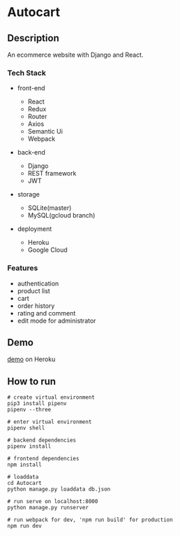 # Autocart


## Description

An ecommerce website with Django and React. 

### Tech Stack

- front-end
	- React
	- Redux
	- Router
	- Axios
	- Semantic Ui	
	- Webpack

- back-end
	- Django
	- REST framework
	- JWT
	
- storage
	- SQLite(master)
	- MySQL(gcloud branch)

- deployment
	- Heroku
	- Google Cloud

### Features

- authentication
- product list
- cart
- order history
- rating and comment
- edit mode for administrator 


## Demo

[demo](https://auto-cart.herokuapp.com/) on Heroku

## How to run

```
# create virtual environment
pip3 install pipenv
pipenv --three

# enter virtual environment
pipenv shell

# backend dependencies
pipenv install

# frontend dependencies 
npm install

# loaddata
cd Autocart
python manage.py loaddata db.json

# run serve on localhost:8000
python manage.py runserver

# run webpack for dev, 'npm run build' for production
npm run dev
```

## 
